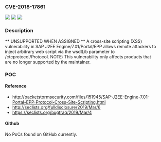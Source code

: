 ### [CVE-2018-17861](https://cve.mitre.org/cgi-bin/cvename.cgi?name=CVE-2018-17861)
![](https://img.shields.io/static/v1?label=Product&message=n%2Fa&color=blue)
![](https://img.shields.io/static/v1?label=Version&message=n%2Fa&color=blue)
![](https://img.shields.io/static/v1?label=Vulnerability&message=n%2Fa&color=brighgreen)

### Description

** UNSUPPORTED WHEN ASSIGNED ** A cross-site scripting (XSS) vulnerability in SAP J2EE Engine/7.01/Portal/EPP allows remote attackers to inject arbitrary web script via the wsdlLib parameter to /ctcprotocol/Protocol. NOTE: This vulnerability only affects products that are no longer supported by the maintainer.

### POC

#### Reference
- http://packetstormsecurity.com/files/151945/SAP-J2EE-Engine-7.01-Portal-EPP-Protocol-Cross-Site-Scripting.html
- http://seclists.org/fulldisclosure/2019/Mar/6
- https://seclists.org/bugtraq/2019/Mar/4

#### Github
No PoCs found on GitHub currently.

